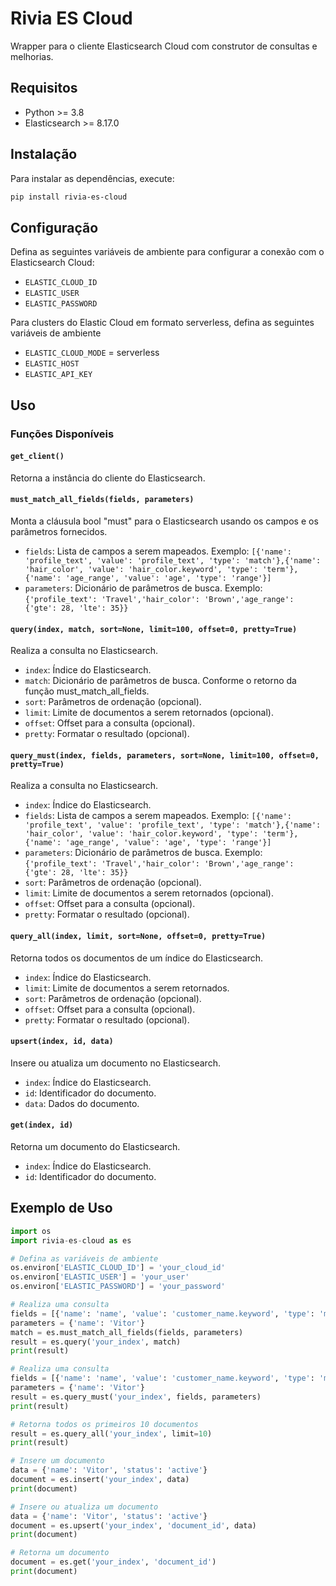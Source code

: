 # Rivia ES Cloud

Wrapper para o cliente Elasticsearch Cloud com construtor de consultas e melhorias.

## Requisitos

- Python >= 3.8
- Elasticsearch >= 8.17.0

## Instalação

Para instalar as dependências, execute:

```sh
pip install rivia-es-cloud
```

## Configuração

Defina as seguintes variáveis de ambiente para configurar a conexão com o Elasticsearch Cloud:

- `ELASTIC_CLOUD_ID`
- `ELASTIC_USER`
- `ELASTIC_PASSWORD`

Para clusters do Elastic Cloud em formato serverless, defina as seguintes variáveis de ambiente


- `ELASTIC_CLOUD_MODE` = serverless
- `ELASTIC_HOST`
- `ELASTIC_API_KEY`

## Uso

### Funções Disponíveis

#### `get_client()`

Retorna a instância do cliente do Elasticsearch.

#### `must_match_all_fields(fields, parameters)`

Monta a cláusula bool "must" para o Elasticsearch usando os campos e os parâmetros fornecidos.

- `fields`: Lista de campos a serem mapeados. Exemplo: `[{'name': 'profile_text', 'value': 'profile_text', 'type': 'match'},{'name': 'hair_color', 'value': 'hair_color.keyword', 'type': 'term'},{'name': 'age_range', 'value': 'age', 'type': 'range'}]`
- `parameters`: Dicionário de parâmetros de busca. Exemplo: `{'profile_text': 'Travel','hair_color': 'Brown','age_range': {'gte': 28, 'lte': 35}}`

#### `query(index, match, sort=None, limit=100, offset=0, pretty=True)`

Realiza a consulta no Elasticsearch.

- `index`: Índice do Elasticsearch.
- `match`: Dicionário de parâmetros de busca. Conforme o retorno da função must_match_all_fields.
- `sort`: Parâmetros de ordenação (opcional).
- `limit`: Limite de documentos a serem retornados (opcional).
- `offset`: Offset para a consulta (opcional).
- `pretty`: Formatar o resultado (opcional).

#### `query_must(index, fields, parameters, sort=None, limit=100, offset=0, pretty=True)`

Realiza a consulta no Elasticsearch.

- `index`: Índice do Elasticsearch.
- `fields`: Lista de campos a serem mapeados. Exemplo: `[{'name': 'profile_text', 'value': 'profile_text', 'type': 'match'},{'name': 'hair_color', 'value': 'hair_color.keyword', 'type': 'term'},{'name': 'age_range', 'value': 'age', 'type': 'range'}]`
- `parameters`: Dicionário de parâmetros de busca. Exemplo: `{'profile_text': 'Travel','hair_color': 'Brown','age_range': {'gte': 28, 'lte': 35}}`
- `sort`: Parâmetros de ordenação (opcional).
- `limit`: Limite de documentos a serem retornados (opcional).
- `offset`: Offset para a consulta (opcional).
- `pretty`: Formatar o resultado (opcional).

#### `query_all(index, limit, sort=None, offset=0, pretty=True)`

Retorna todos os documentos de um índice do Elasticsearch.

- `index`: Índice do Elasticsearch.
- `limit`: Limite de documentos a serem retornados.
- `sort`: Parâmetros de ordenação (opcional).
- `offset`: Offset para a consulta (opcional).
- `pretty`: Formatar o resultado (opcional).

#### `upsert(index, id, data)`

Insere ou atualiza um documento no Elasticsearch.

- `index`: Índice do Elasticsearch.
- `id`: Identificador do documento.
- `data`: Dados do documento.

#### `get(index, id)`

Retorna um documento do Elasticsearch.

- `index`: Índice do Elasticsearch.
- `id`: Identificador do documento.

## Exemplo de Uso

```python
import os
import rivia-es-cloud as es

# Defina as variáveis de ambiente
os.environ['ELASTIC_CLOUD_ID'] = 'your_cloud_id'
os.environ['ELASTIC_USER'] = 'your_user'
os.environ['ELASTIC_PASSWORD'] = 'your_password'

# Realiza uma consulta
fields = [{'name': 'name', 'value': 'customer_name.keyword', 'type': 'match'}]
parameters = {'name': 'Vitor'}
match = es.must_match_all_fields(fields, parameters)
result = es.query('your_index', match)
print(result)

# Realiza uma consulta
fields = [{'name': 'name', 'value': 'customer_name.keyword', 'type': 'match'}]
parameters = {'name': 'Vitor'}
result = es.query_must('your_index', fields, parameters)
print(result)

# Retorna todos os primeiros 10 documentos
result = es.query_all('your_index', limit=10)
print(result)

# Insere um documento
data = {'name': 'Vitor', 'status': 'active'}
document = es.insert('your_index', data)
print(document)

# Insere ou atualiza um documento
data = {'name': 'Vitor', 'status': 'active'}
document = es.upsert('your_index', 'document_id', data)
print(document)

# Retorna um documento
document = es.get('your_index', 'document_id')
print(document)
```